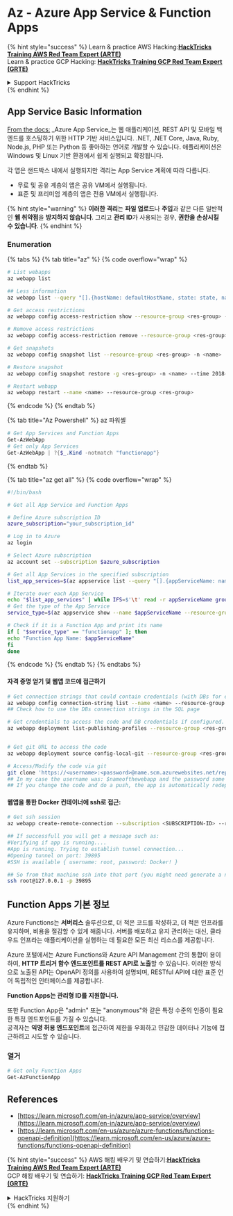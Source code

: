 # Az - Azure App Service & Function Apps

{% hint style="success" %}
Learn & practice AWS Hacking:<img src="../../../.gitbook/assets/image (1) (1) (1).png" alt="" data-size="line">[**HackTricks Training AWS Red Team Expert (ARTE)**](https://training.hacktricks.xyz/courses/arte)<img src="../../../.gitbook/assets/image (1) (1) (1).png" alt="" data-size="line">\
Learn & practice GCP Hacking: <img src="../../../.gitbook/assets/image (2).png" alt="" data-size="line">[**HackTricks Training GCP Red Team Expert (GRTE)**<img src="../../../.gitbook/assets/image (2).png" alt="" data-size="line">](https://training.hacktricks.xyz/courses/grte)

<details>

<summary>Support HackTricks</summary>

* Check the [**subscription plans**](https://github.com/sponsors/carlospolop)!
* **Join the** 💬 [**Discord group**](https://discord.gg/hRep4RUj7f) or the [**telegram group**](https://t.me/peass) or **follow** us on **Twitter** 🐦 [**@hacktricks\_live**](https://twitter.com/hacktricks_live)**.**
* **Share hacking tricks by submitting PRs to the** [**HackTricks**](https://github.com/carlospolop/hacktricks) and [**HackTricks Cloud**](https://github.com/carlospolop/hacktricks-cloud) github repos.

</details>
{% endhint %}

## App Service Basic Information

[From the docs:](https://learn.microsoft.com/en-us/azure/app-service/overview) _Azure App Service_는 웹 애플리케이션, REST API 및 모바일 백엔드를 호스팅하기 위한 HTTP 기반 서비스입니다. .NET, .NET Core, Java, Ruby, Node.js, PHP 또는 Python 등 좋아하는 언어로 개발할 수 있습니다. 애플리케이션은 Windows 및 Linux 기반 환경에서 쉽게 실행되고 확장됩니다.

각 앱은 샌드박스 내에서 실행되지만 격리는 App Service 계획에 따라 다릅니다.

* 무료 및 공유 계층의 앱은 공유 VM에서 실행됩니다.
* 표준 및 프리미엄 계층의 앱은 전용 VM에서 실행됩니다.

{% hint style="warning" %}
**이러한 격리**는 **파일 업로드**나 **주입**과 같은 다른 일반적인 **웹 취약점**을 **방지하지 않습니다**. 그리고 **관리 ID**가 사용되는 경우, **권한을 손상시킬 수 있습니다**.
{% endhint %}

### Enumeration

{% tabs %}
{% tab title="az" %}
{% code overflow="wrap" %}
```bash
# List webapps
az webapp list

## Less information
az webapp list --query "[].{hostName: defaultHostName, state: state, name: name, resourcegroup: resourceGroup}"

# Get access restrictions
az webapp config access-restriction show --resource-group <res-group> -n <name>

# Remove access restrictions
az webapp config access-restriction remove --resource-group <res-group> -n <name> --rule-name <rule-name>

# Get snapshots
az webapp config snapshot list --resource-group <res-group> -n <name>

# Restore snapshot
az webapp config snapshot restore -g <res-group> -n <name> --time 2018-12-11T23:34:16.8388367

# Restart webapp
az webapp restart --name <name> --resource-group <res-group>
```
{% endcode %}
{% endtab %}

{% tab title="Az Powershell" %} az 파워셸
```powershell
# Get App Services and Function Apps
Get-AzWebApp
# Get only App Services
Get-AzWebApp | ?{$_.Kind -notmatch "functionapp"}
```
{% endtab %}

{% tab title="az get all" %}
{% code overflow="wrap" %}
```bash
#!/bin/bash

# Get all App Service and Function Apps

# Define Azure subscription ID
azure_subscription="your_subscription_id"

# Log in to Azure
az login

# Select Azure subscription
az account set --subscription $azure_subscription

# Get all App Services in the specified subscription
list_app_services=$(az appservice list --query "[].{appServiceName: name, group: resourceGroup}" -o tsv)

# Iterate over each App Service
echo "$list_app_services" | while IFS=$'\t' read -r appServiceName group; do
# Get the type of the App Service
service_type=$(az appservice show --name $appServiceName --resource-group $group --query "kind" -o tsv)

# Check if it is a Function App and print its name
if [ "$service_type" == "functionapp" ]; then
echo "Function App Name: $appServiceName"
fi
done
```
{% endcode %}
{% endtab %}
{% endtabs %}

#### 자격 증명 얻기 및 웹앱 코드에 접근하기
```bash
# Get connection strings that could contain credentials (with DBs for example)
az webapp config connection-string list --name <name> --resource-group <res-group>
## Check how to use the DBs connection strings in the SQL page

# Get credentials to access the code and DB credentials if configured.
az webapp deployment list-publishing-profiles --resource-group <res-group> -n <name>


# Get git URL to access the code
az webapp deployment source config-local-git --resource-group <res-group> -n <name>

# Access/Modify the code via git
git clone 'https://<username>:<password>@name.scm.azurewebsites.net/repo-name.git'
## In my case the username was: $nameofthewebapp and the password some random chars
## If you change the code and do a push, the app is automatically redeployed
```
#### 웹앱을 통한 Docker 컨테이너에 ssh로 접근:
```bash
# Get ssh session
az webapp create-remote-connection --subscription <SUBSCRIPTION-ID> --resource-group <RG-NAME> -n <APP-SERVICE-NAME>

## If successfull you will get a message such as:
#Verifying if app is running....
#App is running. Trying to establish tunnel connection...
#Opening tunnel on port: 39895
#SSH is available { username: root, password: Docker! }

## So from that machine ssh into that port (you might need generate a new ssh session to the jump host)
ssh root@127.0.0.1 -p 39895
```
## Function Apps 기본 정보

Azure Functions는 **서버리스** 솔루션으로, 더 적은 코드를 작성하고, 더 적은 인프라를 유지하며, 비용을 절감할 수 있게 해줍니다. 서버를 배포하고 유지 관리하는 대신, 클라우드 인프라는 애플리케이션을 실행하는 데 필요한 모든 최신 리소스를 제공합니다.

Azure 포털에서는 Azure Functions와 Azure API Management 간의 통합이 용이하여, **HTTP 트리거 함수 엔드포인트를 REST API로 노출**할 수 있습니다. 이러한 방식으로 노출된 API는 OpenAPI 정의를 사용하여 설명되며, RESTful API에 대한 표준 언어 독립적인 인터페이스를 제공합니다.

**Function Apps는 관리형 ID를 지원합니다.**

또한 Function App은 "admin" 또는 "anonymous"와 같은 특정 수준의 인증이 필요한 특정 엔드포인트를 가질 수 있습니다.\
공격자는 **익명 허용 엔드포인트**에 접근하여 제한을 우회하고 민감한 데이터나 기능에 접근하려고 시도할 수 있습니다.

### 열거
```powershell
# Get only Function Apps
Get-AzFunctionApp
```
## References

* [https://learn.microsoft.com/en-in/azure/app-service/overview](https://learn.microsoft.com/en-in/azure/app-service/overview)
* [https://learn.microsoft.com/en-us/azure/azure-functions/functions-openapi-definition](https://learn.microsoft.com/en-us/azure/azure-functions/functions-openapi-definition)

{% hint style="success" %}
AWS 해킹 배우기 및 연습하기:<img src="../../../.gitbook/assets/image (1) (1) (1).png" alt="" data-size="line">[**HackTricks Training AWS Red Team Expert (ARTE)**](https://training.hacktricks.xyz/courses/arte)<img src="../../../.gitbook/assets/image (1) (1) (1).png" alt="" data-size="line">\
GCP 해킹 배우기 및 연습하기: <img src="../../../.gitbook/assets/image (2).png" alt="" data-size="line">[**HackTricks Training GCP Red Team Expert (GRTE)**<img src="../../../.gitbook/assets/image (2).png" alt="" data-size="line">](https://training.hacktricks.xyz/courses/grte)

<details>

<summary>HackTricks 지원하기</summary>

* [**구독 계획**](https://github.com/sponsors/carlospolop) 확인하기!
* **💬 [**Discord 그룹**](https://discord.gg/hRep4RUj7f) 또는 [**텔레그램 그룹**](https://t.me/peass)에 참여하거나 **Twitter** 🐦 [**@hacktricks\_live**](https://twitter.com/hacktricks_live)**를 팔로우하세요.**
* **[**HackTricks**](https://github.com/carlospolop/hacktricks) 및 [**HackTricks Cloud**](https://github.com/carlospolop/hacktricks-cloud) github 리포지토리에 PR을 제출하여 해킹 팁을 공유하세요.**

</details>
{% endhint %}
